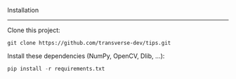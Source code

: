 Installation

---

Clone this project:
```git
git clone https://github.com/transverse-dev/tips.git
```

Install these dependencies (NumPy, OpenCV, Dlib, ...):
```python
pip install -r requirements.txt
```
